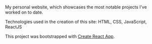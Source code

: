 My personal website, which showcases the most notable projects I've worked on to date.

Technologies used in the creation of this site: HTML, CSS, JavaScript, ReactJS

This project was bootstrapped with [Create React App](https://github.com/facebook/create-react-app).
